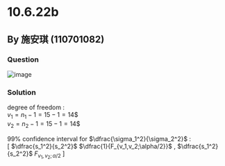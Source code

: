# 10.6.22b

## By 施安琪 (110701082)

### Question
![image](https://github.com/HWTeng-Course/202402-Statistics/assets/162141633/f2366ba8-123a-4ab3-a1fb-a6fd7a92d6ec)

### Solution
degree of freedom :\
$v_1 = n_1 - 1 = 15 -1 = 14$$\
$v_2 = n_2 - 1 = 15 -1 = 14$$

99% confidence interval for $\dfrac{\sigma_1^2}{\sigma_2^2}$ :\
[ $\dfrac{s_1^2}{s_2^2}$ $\dfrac{1}{F_{v_1,v_2;\alpha/2}}$ , $\dfrac{s_1^2}{s_2^2}$ $F_{v_1,v_2;\alpha/2}$ ]
